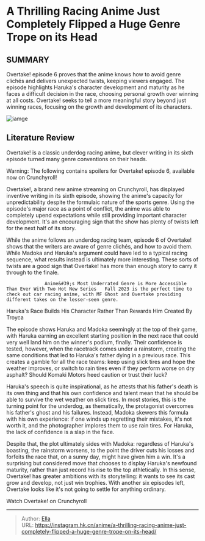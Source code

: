 # A Thrilling Racing Anime Just Completely Flipped a Huge Genre Trope on its Head


## SUMMARY 



  Overtake! episode 6 proves that the anime knows how to avoid genre clichés and delivers unexpected twists, keeping viewers engaged.   The episode highlights Haruka&#39;s character development and maturity as he faces a difficult decision in the race, choosing personal growth over winning at all costs.   Overtake! seeks to tell a more meaningful story beyond just winning races, focusing on the growth and development of its characters.  

![iamge](https://static1.srcdn.com/wordpress/wp-content/uploads/2023/11/untitled-design-71.png)

## Literature Review

Overtake! is a classic underdog racing anime, but clever writing in its sixth episode turned many genre conventions on their heads.




Warning: The following contains spoilers for Overtake! episode 6, available now on Crunchyroll!




Overtake!, a brand new anime streaming on Crunchyroll, has displayed inventive writing in its sixth episode, showing the anime&#39;s capacity for unpredictability despite the formulaic nature of the sports genre. Using the episode&#39;s major race as a point of conflict, the anime was able to completely upend expectations while still providing important character development. It&#39;s an encouraging sign that the show has plenty of twists left for the next half of its story.

While the anime follows an underdog racing team, episode 6 of Overtake! shows that the writers are aware of genre clichés, and how to avoid them. While Madoka and Haruka&#39;s argument could have led to a typical racing sequence, what results instead is ultimately more interesting. These sorts of twists are a good sign that Overtake! has more than enough story to carry it through to the finale.

                  Anime&#39;s Most Underrated Genre is More Accessible Than Ever With Two Hot New Series   Fall 2023 is the perfect time to check out car racing anime, with MF Ghost and Overtake providing different takes on the lesser-seen genre.   





 Haruka&#39;s Race Builds His Character Rather Than Rewards Him 
Created By Troyca
         

The episode shows Haruka and Madoka seemingly at the top of their game, with Haruka earning an excellent starting position in the next race that could very well land him on the winner&#39;s podium, finally. Their confidence is tested, however, when the racetrack comes under a rainstorm, creating the same conditions that led to Haruka&#39;s father dying in a previous race. This creates a gamble for all the race teams: keep using slick tires and hope the weather improves, or switch to rain tires even if they perform worse on dry asphalt? Should Komaki Motors heed caution or trust their luck?

          




Haruka&#39;s speech is quite inspirational, as he attests that his father&#39;s death is its own thing and that his own confidence and talent mean that he should be able to survive the wet weather on slick tires. In most stories, this is the turning point for the underdog, as thematically, the protagonist overcomes his father&#39;s ghost and his failures. Instead, Madoka skewers this formula with his own experience: if one winds up regretting their mistakes, it&#39;s not worth it, and the photographer implores them to use rain tires. For Haruka, the lack of confidence is a slap in the face.

Despite that, the plot ultimately sides with Madoka: regardless of Haruka&#39;s boasting, the rainstorm worsens, to the point the driver cuts his losses and forfeits the race that, on a sunny day, might have given him a win. It&#39;s a surprising but considered move that chooses to display Haruka&#39;s newfound maturity, rather than just record his rise to the top athletically. In this sense, Overtake! has greater ambitions with its storytelling: it wants to see its cast grow and develop, not just win trophies. With another six episodes left, Overtake looks like it&#39;s not going to settle for anything ordinary.




Watch Overtake! on Crunchyroll



---

> Author: [Ella](https://instagram.hk.cn/)  
> URL: https://instagram.hk.cn/anime/a-thrilling-racing-anime-just-completely-flipped-a-huge-genre-trope-on-its-head/  

